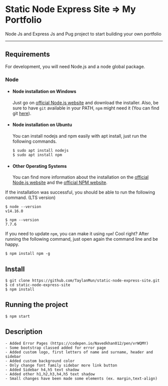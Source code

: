 # Static Node Express Site => My Portfolio

Node Js and Express Js and Pug project to start building your own 
portfolio

---
## Requirements

For development, you will need Node.js and a node global package.

### Node
- #### Node installation on Windows

  Just go on [official Node.js website](https://nodejs.org/) and download the installer.
Also, be sure to have `git` available in your PATH, `npm` might need it (You can find git [here](https://git-scm.com/)).

- #### Node installation on Ubuntu

  You can install nodejs and npm easily with apt install, just run the following commands.

      $ sudo apt install nodejs
      $ sudo apt install npm

- #### Other Operating Systems
  You can find more information about the installation on the [official Node.js website](https://nodejs.org/) and the [official NPM website](https://npmjs.org/).

If the installation was successful, you should be able to run the following command. (LTS version)

    $ node --version
    v14.16.0

    $ npm --version
    7.7.6

If you need to update `npm`, you can make it using `npm`! Cool right? After running the following command, just open again the command line and be happy.

    $ npm install npm -g

    
## Install

    $ git clone https://github.com/TaylanMun/static-node-express-site.git
    $ cd static-node-express-site
    $ npm install

## Running the project

    $ npm start

## Description

    - Added Error Pages (https://codepen.io/Navedkhan012/pen/vrWQMY)
    - Some bootstrap classed added for error page
    - Added custom logo, first letters of name and surname, header and sidebar
    - Added custom background color
    - Only change font family sidebar more link button 
    - Added Sidebar h4,h5 text shadow
    - Added other h1,h2,h3,h4,h5 text shadow
    - Small changes have been made some elements (ex. margin,text-align)